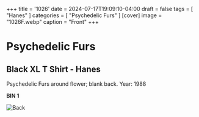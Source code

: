 +++
title = '1026'
date = 2024-07-17T19:09:10-04:00
draft = false
tags = [ "Hanes" ]
categories = [ "Psychedelic Furs" ]
[cover]
image = "1026F.webp"
caption = "Front"
+++
# Psychedelic Furs
## Black XL T Shirt - Hanes

Psychedelic Furs around flower; blank back. Year: 1988

**BIN 1**

![Back](/1026B.webp)
